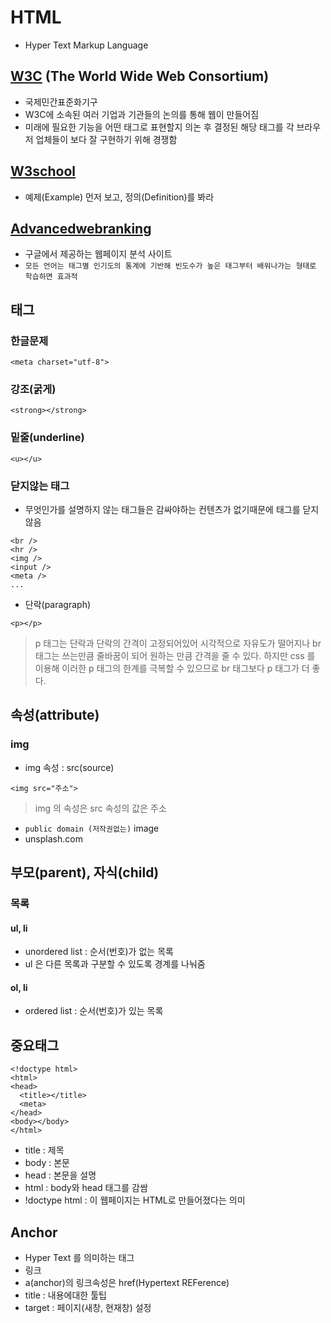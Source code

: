 # HTML
- Hyper Text Markup Language

## [W3C](www.w3.org) (The World Wide Web Consortium)
- 국제민간표준화기구
- W3C에 소속된 여러 기업과 기관들의 논의를 통해 웹이 만들어짐
- 미래에 필요한 기능을 어떤 태그로 표현할지 의논 후 결정된 해당 태그를 각 브라우저 업체들이 보다 잘 구현하기 위해 경쟁함

## [W3school](https://www.w3schools.com/)
- 예제(Example) 먼저 보고, 정의(Definition)를 봐라

## [Advancedwebranking](https://www.advancedwebranking.com/html/)
- 구글에서 제공하는 웹페이지 분석 사이트
- `모든 언어는 태그별 인기도의 통계에 기반해 빈도수가 높은 태그부터 배워나가는 형태로 학습하면 효과적`

## 태그
### 한글문제
```
<meta charset="utf-8">
```
### 강조(굵게)
```
<strong></strong>
```
### 밑줄(underline)
```
<u></u>
```
### 닫지않는 태그
- 무엇인가를 설명하지 않는 태그들은 감싸야하는 컨텐츠가 없기때문에 태그를 닫지않음
```
<br />
<hr />
<img /> 
<input />
<meta />
...
```
- 단락(paragraph)
```
<p></p>
```
> p 태그는 단락과 단락의 간격이 고정되어있어 시각적으로 자유도가 떨어지나 br 태그는 쓰는만큼 줄바꿈이 되어 원하는 만큼 간격을 줄 수 있다. 하지만 css 를 이용해 이러한 p 태그의 한계를 극복할 수 있으므로 br 태그보다 p 태그가 더 좋다.

## 속성(attribute)
### img
- img 속성 : src(source)
```
<img src="주소">
```
> img 의 속성은 src 속성의 값은 주소
- `public domain (저작권없는)` image
- unsplash.com

## 부모(parent), 자식(child)
### 목록
#### ul, li
- unordered list : 순서(번호)가 없는 목록
- ul 은 다른 목록과 구분할 수 있도록 경계를 나눠줌

#### ol, li
- ordered list : 순서(번호)가 있는 목록

## 중요태그
```
<!doctype html>
<html>
<head>
  <title></title>
  <meta>
</head>
<body></body>
</html>
```
- title : 제목
- body : 본문
- head : 본문을 설명
- html : body와 head 태그를 감쌈
- !doctype html : 이 웹페이지는 HTML로 만들어졌다는 의미

## Anchor
- Hyper Text 를 의미하는 태그
- 링크
- a(anchor)의 링크속성은 href(Hypertext REFerence)
- title : 내용에대한 툴팁
- target : 페이지(새창, 현재창) 설정
